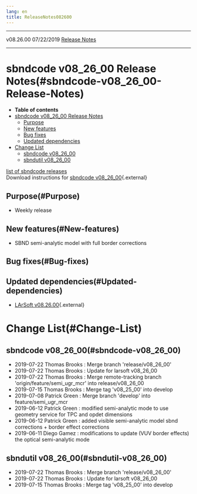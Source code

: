```yaml
---
lang: en
title: ReleaseNotes082600
---
```


  ----------- ------------ -- -- ------------------------------------------------------
  v08.26.00   07/22/2019         [Release Notes](ReleaseNotes082600.html)
  ----------- ------------ -- -- ------------------------------------------------------



sbndcode v08\_26\_00 Release Notes(#sbndcode-v08_26_00-Release-Notes)
======================================================================================

-   **Table of contents**
-   [sbndcode v08\_26\_00 Release
    Notes](#sbndcode-v08_26_00-Release-Notes)
    -   [Purpose](#Purpose)
    -   [New features](#New-features)
    -   [Bug fixes](#Bug-fixes)
    -   [Updated dependencies](#Updated-dependencies)
-   [Change List](#Change-List)
    -   [sbndcode v08\_26\_00](#sbndcode-v08_26_00)
    -   [sbndutil v08\_26\_00](#sbndutil-v08_26_00)

[list of sbndcode
releases](List_of_SBND_code_releases.html)\
Download instructions for [sbndcode
v08\_26\_00](http://scisoft.fnal.gov/scisoft/bundles/sbnd/v08_26_00/sbndcode-v08_26_00.html){.external}



Purpose(#Purpose)
----------------------------------

-   Weekly release



New features(#New-features)
--------------------------------------------

-   SBND semi-analytic model with full border corrections



Bug fixes(#Bug-fixes)
--------------------------------------



Updated dependencies(#Updated-dependencies)
------------------------------------------------------------

-   [LArSoft
    v08.26.00](https://cdcvs.fnal.gov/redmine/projects/larsoft/wiki/ReleaseNotes082600){.external}



Change List(#Change-List)
==========================================



sbndcode v08\_26\_00(#sbndcode-v08_26_00)
----------------------------------------------------------

-   2019-07-22 Thomas Brooks : Merge branch \'release/v08\_26\_00\'
-   2019-07-22 Thomas Brooks : Update for larsoft v08\_26\_00
-   2019-07-22 Thomas Brooks : Merge remote-tracking branch
    \'origin/feature/semi\_ugr\_mcr\' into release/v08\_26\_00
-   2019-07-15 Thomas Brooks : Merge tag \'v08\_25\_00\' into develop
-   2019-07-08 Patrick Green : Merge branch \'develop\' into
    feature/semi\_ugr\_mcr
-   2019-06-12 Patrick Green : modified semi-analytic mode to use
    geometry service for TPC and opdet dimensions
-   2019-06-12 Patrick Green : added visible semi-analytic model sbnd
    corrections + border effect corrections
-   2019-06-11 Diego Gamez : modifications to update (VUV border
    effects) the optical semi-analytic mode



sbndutil v08\_26\_00(#sbndutil-v08_26_00)
----------------------------------------------------------

-   2019-07-22 Thomas Brooks : Merge branch \'release/v08\_26\_00\'
-   2019-07-22 Thomas Brooks : Update for larsoft v08\_26\_00
-   2019-07-15 Thomas Brooks : Merge tag \'v08\_25\_00\' into develop
